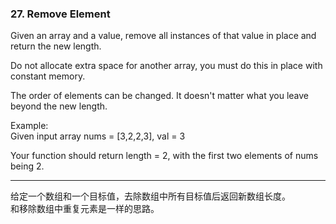 ### 27. Remove Element

Given an array and a value, remove all instances of that value in place and return the new length.

Do not allocate extra space for another array, you must do this in place with constant memory.

The order of elements can be changed. It doesn't matter what you leave beyond the new length.

Example:    
Given input array nums = [3,2,2,3], val = 3

Your function should return length = 2, with the first two elements of nums being 2.

* * *

给定一个数组和一个目标值，去除数组中所有目标值后返回新数组长度。   
和移除数组中重复元素是一样的思路。   


